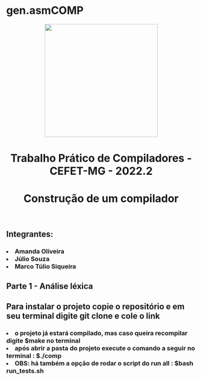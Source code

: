 # gen.asmCOMP
<p align="center">
  <img width="300" height="300" src="src/logo-cefet.png">
</p>
  <h1 align="center">Trabalho Prático de Compiladores - CEFET-MG - 2022.2  </h1>
  <h1 align="center"> Construção de um compilador </h1>
<br />
<h2> Integrantes:</h2>

<h3>
<li>Amanda Oliveira </li>
<li>Júlio Souza</li>
<li>Marco Túlio Siqueira</li>
</h3>
 <h2> Parte 1 - Análise léxica </h2>
<h2>Para instalar o projeto copie o repositório e em seu terminal digite git clone e cole o link</h2>
<h3>
<li> o projeto já estará compilado, mas caso queira recompilar digite $make no terminal</li>
<li> após abrir a pasta do projeto execute o comando a seguir no terminal : $./comp <Nome/Caminho do Arquivo> <Opções> </li>
<li> OBS: há também a opção de rodar o script do run all : $bash run_tests.sh
</li>
</h3>
